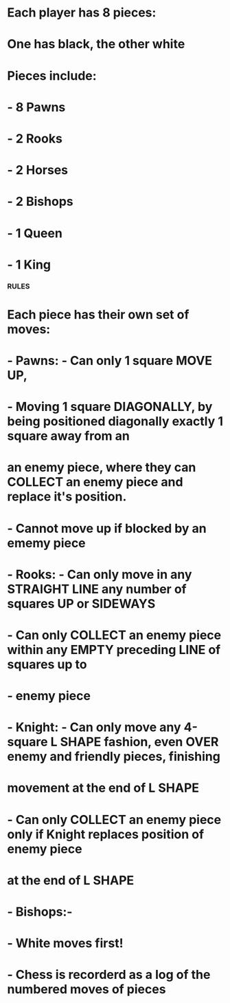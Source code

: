 # Each player has 8 pieces:
#   One has black, the other white
# Pieces include:
#   - 8 Pawns
#   - 2 Rooks
#   - 2 Horses
#   - 2 Bishops
#   - 1 Queen
#   - 1 King


### RULES ###

# Each piece has their own set of moves:

#   - Pawns:  -  Can only 1 square MOVE UP, 
#             -  Moving 1 square DIAGONALLY, by being positioned diagonally exactly 1 square away from an 
#                an enemy piece, where they can COLLECT an enemy piece and replace it's position.
#             -  Cannot move up if blocked by an ememy piece

#   - Rooks:  -  Can only move in any STRAIGHT LINE any number of squares UP or SIDEWAYS
#             -  Can only COLLECT an enemy piece within any EMPTY preceding LINE of squares up to 
#             -  enemy piece

#   - Knight: -  Can only move any 4-square L SHAPE fashion, even OVER enemy and friendly pieces, finishing
#                movement at the end of L SHAPE
#             -  Can only COLLECT an enemy piece only if Knight replaces position of enemy piece 
#                at the end of L SHAPE

#   - Bishops:- 


#  -  White moves first!
#  -  Chess is recorderd as a log of the numbered moves of pieces
